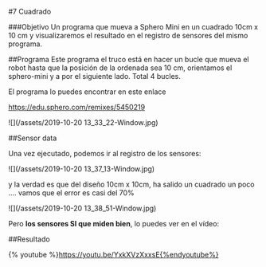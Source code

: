 #7 Cuadrado

###Objetivo
Un programa que mueva a Sphero Mini en un cuadrado 10cm x 10 cm y visualizaremos el resultado en el registro de sensores del mismo programa.

##Programa
Este programa el truco está en hacer un bucle que mueva el robot hasta que la posición de la ordenada sea 10 cm, orientamos el sphero-mini y a por el siguiente lado. Total 4 bucles.

El programa lo puedes encontrar en este enlace

https://edu.sphero.com/remixes/5450219

![](/assets/2019-10-20 13_33_22-Window.jpg)

##Sensor data

Una vez ejecutado, podemos ir al registro de los sensores:

![](/assets/2019-10-20 13_37_13-Window.jpg)

y la verdad es que del diseño 10cm x 10cm, ha salido un cuadrado un poco .... vamos que el error es casi del 70%

![](/assets/2019-10-20 13_38_51-Window.jpg)

Pero **los sensores SI que miden bien**, lo puedes ver en el vídeo:

##Resultado

{% youtube %}https://youtu.be/YxkXVzXxxsE{%endyoutube%}

